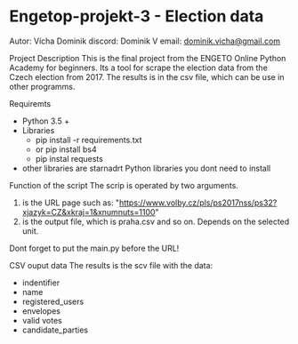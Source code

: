 # Engetop-projekt-3 - Election data 
Autor: Vícha Dominik 
discord: Dominik V
email: dominik.vicha@gmail.com

Project Description 
This is the final project from the ENGETO Online Python Academy for beginners. Its a tool for scrape the election data from the Czech election from 2017. The results is in the csv file, which can be use in other programms. 


Requiremts 
- Python 3.5 + 
- Libraries
    - pip install -r requirements.txt 
    - or pip install bs4 
    - pip instal requests
- other libraries are starnadrt Python libraries you dont need to install 

Function of the script
The scrip is operated by two arguments. 
1. is the URL page such as: "https://www.volby.cz/pls/ps2017nss/ps32?xjazyk=CZ&xkraj=1&xnumnuts=1100" 
2. is the output file, which is praha.csv and so on. Depends on the selected unit. 

Dont forget to put the main.py before the URL! 

CSV ouput data 
The results is the scv file with the data: 
- indentifier 
- name
- registered_users
- envelopes
- valid votes  
- candidate_parties


